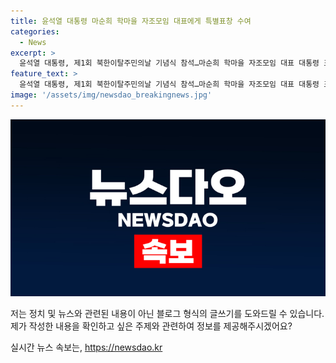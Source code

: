 ```yaml
---
title: 윤석열 대통령 마순희 학마을 자조모임 대표에게 특별표창 수여
categories:
  - News
excerpt: >
  윤석열 대통령, 제1회 북한이탈주민의날 기념식 참석…마순희 학마을 자조모임 대표 대통령 표창 수여
feature_text: >
  윤석열 대통령, 제1회 북한이탈주민의날 기념식 참석…마순희 학마을 자조모임 대표 대통령 표창 수여
image: '/assets/img/newsdao_breakingnews.jpg'
---
```


<p><img src="/assets/img/newsdao_breakingnews.jpg" alt="implanttips 속보" /></p>

<p>저는 정치 및 뉴스와 관련된 내용이 아닌 블로그 형식의 글쓰기를 도와드릴 수 있습니다. 제가 작성한 내용을 확인하고 싶은 주제와 관련하여 정보를 제공해주시겠어요?</p>
실시간 뉴스 속보는, <a href="https://newsdao.kr" rel="dofollow">https://newsdao.kr</a>


